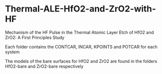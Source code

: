 # Thermal-ALE-HfO2-and-ZrO2-with-HF
 Mechanism of the HF Pulse in the Thermal Atomic Layer Etch of HfO2 and ZrO2: A First Principles Study 
 
 Each folder contains the CONTCAR, INCAR, KPOINTS and POTCAR for each system 
 
 The models of the bare surfaces for HfO2 and ZrO2 are found in the folders HfO2-bare and ZrO2-bare respectively
